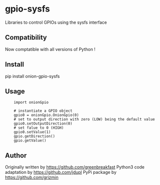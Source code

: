 # gpio-sysfs
Libraries to control GPIOs using the sysfs interface

## Compatibility

Now comptatible with all versions of Python !

## Install

pip install onion-gpio-sysfs

## Usage

        import onionGpio

        # instantiate a GPIO object
        gpio0 = onionGpio.OnionGpio(0)
        # set to output direction with zero (LOW) being the default value
        gpio0.setOutputDirection(0)
        # set falue to 0 (HIGH)
        gpio0.setValue(1)
        gpio.getDirection()
        gpio.getValue()

## Author
Originally written by https://github.com/greenbreakfast
Python3 code adaptation by https://github.com/jdupl
PyPi package by https://github.com/grizmin
